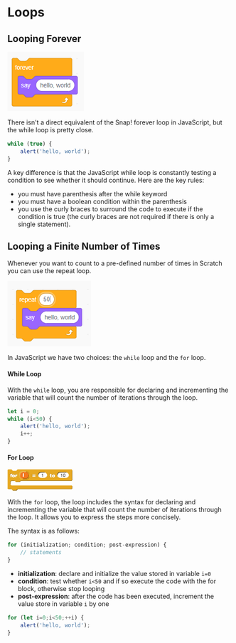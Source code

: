 # Loops

## Looping Forever

![](../.gitbook/assets/image%20%28138%29.png)

There isn't a direct equivalent of the Snap! forever loop in JavaScript, but the while loop is pretty close. 

```javascript
while (true) {
    alert('hello, world');
}
```

A key difference is that the  JavaScript while loop is constantly testing a condition to see whether it should continue. Here are the key rules:

* you must have parenthesis after the while keyword
* you must have a boolean condition within the parenthesis
* you use the curly braces to surround the code to execute if the condition is true \(the curly braces are not required if there is only a single statement\).

## Looping a Finite Number of Times

Whenever you want to count to a pre-defined number of times in Scratch you can use the repeat loop.

![](../.gitbook/assets/image%20%2817%29.png)

In JavaScript we have two choices: the `while` loop and the `for` loop.

#### While Loop

With the `while` loop, you are responsible for declaring and incrementing the variable that will count the number of iterations through the loop.

```javascript
let i = 0;
while (i<50) {
    alert('hello, world');
    i++;
}
```

#### For Loop

![](../.gitbook/assets/image%20%2842%29.png)

With the `for` loop, the loop includes the syntax for declaring and incrementing the variable that will count the number of iterations through the loop. It allows you to express the steps more concisely.

The syntax is as follows:

```javascript
for (initialization; condition; post-expression) {
    // statements
}
```

* **initialization**: declare and initialize the value stored in variable `i=0`
* **condition**: test whether `i<50` and if so execute the code with the for block, otherwise stop looping
* **post-expression**: after the code has been executed, increment the value store in variable `i` by one

```javascript
for (let i=0;i<50;++i) {
    alert('hello, world');
}
```

